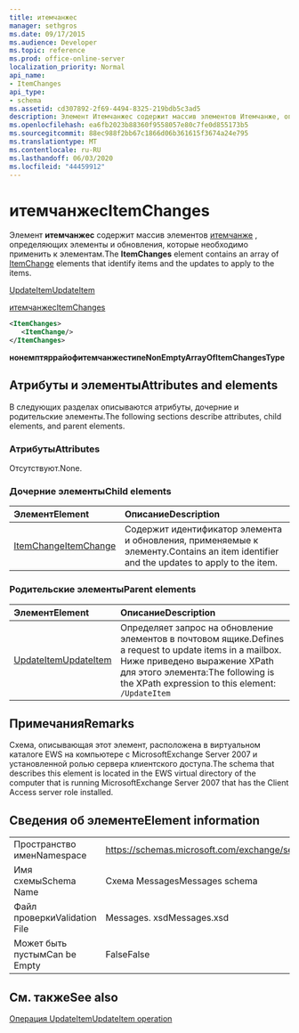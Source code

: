 ```yaml
---
title: итемчанжес
manager: sethgros
ms.date: 09/17/2015
ms.audience: Developer
ms.topic: reference
ms.prod: office-online-server
localization_priority: Normal
api_name:
- ItemChanges
api_type:
- schema
ms.assetid: cd307892-2f69-4494-8325-219bdb5c3ad5
description: Элемент Итемчанжес содержит массив элементов Итемчанже, определяющих элементы и обновления, которые необходимо применить к элементам.
ms.openlocfilehash: ea6fb2023b88360f9558057e80c7fe0d855173b5
ms.sourcegitcommit: 88ec988f2bb67c1866d06b361615f3674a24e795
ms.translationtype: MT
ms.contentlocale: ru-RU
ms.lasthandoff: 06/03/2020
ms.locfileid: "44459912"
---
```

# <a name="itemchanges"></a><span data-ttu-id="43047-103">итемчанжес</span><span class="sxs-lookup"><span data-stu-id="43047-103">ItemChanges</span></span>

<span data-ttu-id="43047-104">Элемент **итемчанжес** содержит массив элементов [итемчанже](itemchange.md) , определяющих элементы и обновления, которые необходимо применить к элементам.</span><span class="sxs-lookup"><span data-stu-id="43047-104">The **ItemChanges** element contains an array of [ItemChange](itemchange.md) elements that identify items and the updates to apply to the items.</span></span> 
  
[<span data-ttu-id="43047-105">UpdateItem</span><span class="sxs-lookup"><span data-stu-id="43047-105">UpdateItem</span></span>](updateitem.md)
  
[<span data-ttu-id="43047-106">итемчанжес</span><span class="sxs-lookup"><span data-stu-id="43047-106">ItemChanges</span></span>](itemchanges.md)
  
```xml
<ItemChanges>
   <ItemChange/>
</ItemChanges>
```

 <span data-ttu-id="43047-107">**нонемптяррайофитемчанжестипе**</span><span class="sxs-lookup"><span data-stu-id="43047-107">**NonEmptyArrayOfItemChangesType**</span></span>
## <a name="attributes-and-elements"></a><span data-ttu-id="43047-108">Атрибуты и элементы</span><span class="sxs-lookup"><span data-stu-id="43047-108">Attributes and elements</span></span>

<span data-ttu-id="43047-109">В следующих разделах описываются атрибуты, дочерние и родительские элементы.</span><span class="sxs-lookup"><span data-stu-id="43047-109">The following sections describe attributes, child elements, and parent elements.</span></span>
  
### <a name="attributes"></a><span data-ttu-id="43047-110">Атрибуты</span><span class="sxs-lookup"><span data-stu-id="43047-110">Attributes</span></span>

<span data-ttu-id="43047-111">Отсутствуют.</span><span class="sxs-lookup"><span data-stu-id="43047-111">None.</span></span>
  
### <a name="child-elements"></a><span data-ttu-id="43047-112">Дочерние элементы</span><span class="sxs-lookup"><span data-stu-id="43047-112">Child elements</span></span>

|<span data-ttu-id="43047-113">**Элемент**</span><span class="sxs-lookup"><span data-stu-id="43047-113">**Element**</span></span>|<span data-ttu-id="43047-114">**Описание**</span><span class="sxs-lookup"><span data-stu-id="43047-114">**Description**</span></span>|
|:-----|:-----|
|[<span data-ttu-id="43047-115">ItemChange</span><span class="sxs-lookup"><span data-stu-id="43047-115">ItemChange</span></span>](itemchange.md) <br/> |<span data-ttu-id="43047-116">Содержит идентификатор элемента и обновления, применяемые к элементу.</span><span class="sxs-lookup"><span data-stu-id="43047-116">Contains an item identifier and the updates to apply to the item.</span></span>  <br/> |
   
### <a name="parent-elements"></a><span data-ttu-id="43047-117">Родительские элементы</span><span class="sxs-lookup"><span data-stu-id="43047-117">Parent elements</span></span>

|<span data-ttu-id="43047-118">**Элемент**</span><span class="sxs-lookup"><span data-stu-id="43047-118">**Element**</span></span>|<span data-ttu-id="43047-119">**Описание**</span><span class="sxs-lookup"><span data-stu-id="43047-119">**Description**</span></span>|
|:-----|:-----|
|[<span data-ttu-id="43047-120">UpdateItem</span><span class="sxs-lookup"><span data-stu-id="43047-120">UpdateItem</span></span>](updateitem.md) <br/> |<span data-ttu-id="43047-121">Определяет запрос на обновление элементов в почтовом ящике.</span><span class="sxs-lookup"><span data-stu-id="43047-121">Defines a request to update items in a mailbox.</span></span>  <br/> <span data-ttu-id="43047-122">Ниже приведено выражение XPath для этого элемента:</span><span class="sxs-lookup"><span data-stu-id="43047-122">The following is the XPath expression to this element:</span></span>  <br/>  `/UpdateItem` <br/> |
   
## <a name="remarks"></a><span data-ttu-id="43047-123">Примечания</span><span class="sxs-lookup"><span data-stu-id="43047-123">Remarks</span></span>

<span data-ttu-id="43047-124">Схема, описывающая этот элемент, расположена в виртуальном каталоге EWS на компьютере с MicrosoftExchange Server 2007 и установленной ролью сервера клиентского доступа.</span><span class="sxs-lookup"><span data-stu-id="43047-124">The schema that describes this element is located in the EWS virtual directory of the computer that is running MicrosoftExchange Server 2007 that has the Client Access server role installed.</span></span>
  
## <a name="element-information"></a><span data-ttu-id="43047-125">Сведения об элементе</span><span class="sxs-lookup"><span data-stu-id="43047-125">Element information</span></span>

|||
|:-----|:-----|
|<span data-ttu-id="43047-126">Пространство имен</span><span class="sxs-lookup"><span data-stu-id="43047-126">Namespace</span></span>  <br/> |https://schemas.microsoft.com/exchange/services/2006/messages  <br/> |
|<span data-ttu-id="43047-127">Имя схемы</span><span class="sxs-lookup"><span data-stu-id="43047-127">Schema Name</span></span>  <br/> |<span data-ttu-id="43047-128">Схема Messages</span><span class="sxs-lookup"><span data-stu-id="43047-128">Messages schema</span></span>  <br/> |
|<span data-ttu-id="43047-129">Файл проверки</span><span class="sxs-lookup"><span data-stu-id="43047-129">Validation File</span></span>  <br/> |<span data-ttu-id="43047-130">Messages. xsd</span><span class="sxs-lookup"><span data-stu-id="43047-130">Messages.xsd</span></span>  <br/> |
|<span data-ttu-id="43047-131">Может быть пустым</span><span class="sxs-lookup"><span data-stu-id="43047-131">Can be Empty</span></span>  <br/> |<span data-ttu-id="43047-132">False</span><span class="sxs-lookup"><span data-stu-id="43047-132">False</span></span>  <br/> |
   
## <a name="see-also"></a><span data-ttu-id="43047-133">См. также</span><span class="sxs-lookup"><span data-stu-id="43047-133">See also</span></span>



[<span data-ttu-id="43047-134">Операция UpdateItem</span><span class="sxs-lookup"><span data-stu-id="43047-134">UpdateItem operation</span></span>](updateitem-operation.md)

